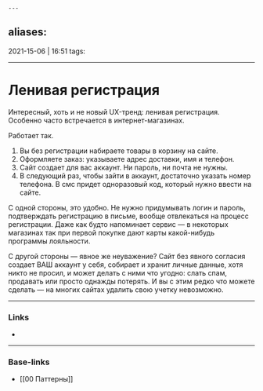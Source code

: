 	---
aliases:
---
2021-15-06 | 16:51
tags: 
___

# Ленивая регистрация

Интересный, хоть и не новый UX-тренд: ленивая регистрация. Особенно часто встречается в интернет-магазинах.
 
Работает так. 
 
1. Вы без регистрации набираете товары в корзину на сайте.
2. Оформляете заказ: указываете адрес доставки, имя и телефон. 
3. Сайт создает для вас аккаунт. Ни пароль, ни почта не нужны. 
4. В следующий раз, чтобы зайти в аккаунт, достаточно указать номер телефона. В смс придет одноразовый код, который нужно ввести на сайте. 
 
С одной стороны, это удобно. Не нужно придумывать логин и пароль, подтверждать регистрацию в письме, вообще отвлекаться на процесс регистрации. Даже как будто напоминает сервис — в некоторых магазинах так при первой покупке дают карты какой-нибудь программы лояльности. 
 
С другой стороны — явное же неуважение? Сайт без явного согласия создает ВАШ аккаунт у себя, собирает и хранит личные данные, хотя никто не просил, и может делать с ними что угодно: слать спам, продавать или просто однажды потерять. И вы с этим редко что можете сделать — на многих сайтах удалить свою учетку невозможно.

___
### Links
- 

___
### Base-links
- [[00 Паттерны]]


